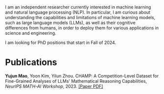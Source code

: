 I am an independent researcher currently interested in machine learning and natural language processing (NLP). In particular, I am curious about understanding the capabilities and limitations of machine learning models, such as large language models (LLMs), as well as their cognitive differences from humans, in order to deploy them for various applications in science and engineering. 

I am looking for PhD positions that start in Fall of 2024.

# Publications

**Yujun Mao**, Yoon Kim, Yilun Zhou. CHAMP: A Competition-Level Dataset for Fine-Grained Analyses of LLMs' Mathematical Reasoning Capabilities, *NeurIPS MATH-AI Workshop*, 2023. [\[Paper PDF\]](https://openreview.net/attachment?id=loDIYsNLbw&name=pdf)

